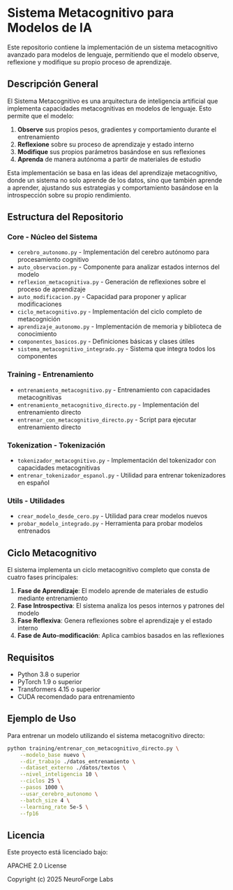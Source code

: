 # Sistema Metacognitivo para Modelos de IA

Este repositorio contiene la implementación de un sistema metacognitivo avanzado para modelos de lenguaje, permitiendo que el modelo observe, reflexione y modifique su propio proceso de aprendizaje.

## Descripción General

El Sistema Metacognitivo es una arquitectura de inteligencia artificial que implementa capacidades metacognitivas en modelos de lenguaje. Esto permite que el modelo:

1. **Observe** sus propios pesos, gradientes y comportamiento durante el entrenamiento
2. **Reflexione** sobre su proceso de aprendizaje y estado interno
3. **Modifique** sus propios parámetros basándose en sus reflexiones
4. **Aprenda** de manera autónoma a partir de materiales de estudio

Esta implementación se basa en las ideas del aprendizaje metacognitivo, donde un sistema no solo aprende de los datos, sino que también aprende a aprender, ajustando sus estrategias y comportamiento basándose en la introspección sobre su propio rendimiento.

## Estructura del Repositorio

### Core - Núcleo del Sistema
- `cerebro_autonomo.py` - Implementación del cerebro autónomo para procesamiento cognitivo
- `auto_observacion.py` - Componente para analizar estados internos del modelo
- `reflexion_metacognitiva.py` - Generación de reflexiones sobre el proceso de aprendizaje
- `auto_modificacion.py` - Capacidad para proponer y aplicar modificaciones
- `ciclo_metacognitivo.py` - Implementación del ciclo completo de metacognición
- `aprendizaje_autonomo.py` - Implementación de memoria y biblioteca de conocimiento
- `componentes_basicos.py` - Definiciones básicas y clases útiles
- `sistema_metacognitivo_integrado.py` - Sistema que integra todos los componentes

### Training - Entrenamiento
- `entrenamiento_metacognitivo.py` - Entrenamiento con capacidades metacognitivas
- `entrenamiento_metacognitivo_directo.py` - Implementación del entrenamiento directo
- `entrenar_con_metacognitivo_directo.py` - Script para ejecutar entrenamiento directo

### Tokenization - Tokenización
- `tokenizador_metacognitivo.py` - Implementación del tokenizador con capacidades metacognitivas
- `entrenar_tokenizador_espanol.py` - Utilidad para entrenar tokenizadores en español

### Utils - Utilidades
- `crear_modelo_desde_cero.py` - Utilidad para crear modelos nuevos
- `probar_modelo_integrado.py` - Herramienta para probar modelos entrenados

## Ciclo Metacognitivo

El sistema implementa un ciclo metacognitivo completo que consta de cuatro fases principales:

1. **Fase de Aprendizaje**: El modelo aprende de materiales de estudio mediante entrenamiento
2. **Fase Introspectiva**: El sistema analiza los pesos internos y patrones del modelo
3. **Fase Reflexiva**: Genera reflexiones sobre el aprendizaje y el estado interno
4. **Fase de Auto-modificación**: Aplica cambios basados en las reflexiones

## Requisitos

- Python 3.8 o superior
- PyTorch 1.9 o superior
- Transformers 4.15 o superior
- CUDA recomendado para entrenamiento

## Ejemplo de Uso

Para entrenar un modelo utilizando el sistema metacognitivo directo:

```bash
python training/entrenar_con_metacognitivo_directo.py \
    --modelo_base nuevo \
    --dir_trabajo ./datos_entrenamiento \
    --dataset_externo ./datos/textos \
    --nivel_inteligencia 10 \
    --ciclos 25 \
    --pasos 1000 \
    --usar_cerebro_autonomo \
    --batch_size 4 \
    --learning_rate 5e-5 \
    --fp16
```

## Licencia

Este proyecto está licenciado bajo:

APACHE 2.0 License

Copyright (c) 2025 	NeuroForge Labs

